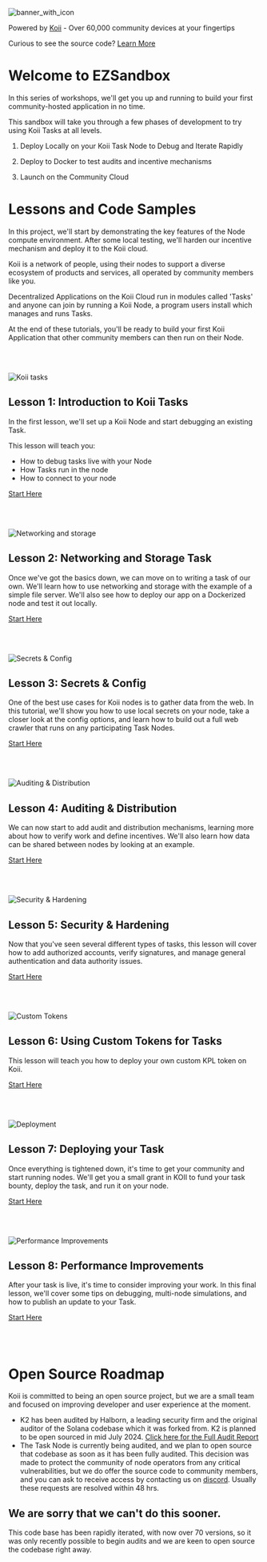 ![banner_with_icon](https://github.com/koii-network/ezsandbox/assets/113378734/40046741-843f-47f4-9bf8-76a57198cc81)

Powered by [Koii](https://koii.network) - Over 60,000 community devices at your fingertips

Curious to see the source code? [Learn More]()

# Welcome to EZSandbox

In this series of workshops, we'll get you up and running to build your first community-hosted application in no time.

This sandbox will take you through a few phases of development to try using Koii Tasks at all levels.

1. Deploy Locally on your Koii Task Node to Debug and Iterate Rapidly

2. Deploy to Docker to test audits and incentive mechanisms

3. Launch on the Community Cloud

# Lessons and Code Samples

In this project, we'll start by demonstrating the key features of the Node compute environment. After some local testing, we'll harden our incentive mechanism and deploy it to the Koii cloud.

Koii is a network of people, using their nodes to support a diverse ecosystem of products and services, all operated by community members like you.

Decentralized Applications on the Koii Cloud run in modules called 'Tasks' and anyone can join by running a Koii Node, a program users install which manages and runs Tasks.

At the end of these tutorials, you'll be ready to build your first Koii Application that other community members can then run on their Node.

<br />
<br />

![Koii tasks](https://github.com/koii-network/ezsandbox/assets/113378734/04edd56a-04e8-4a9f-9b89-752ba046b3ad)

## Lesson 1: Introduction to Koii Tasks

In the first lesson, we'll set up a Koii Node and start debugging an existing Task.

This lesson will teach you:

- How to debug tasks live with your Node
- How Tasks run in the node
- How to connect to your node

[Start Here](./Lesson%201/README.md)

<br />
<br />

![Networking and storage](https://github.com/koii-network/ezsandbox/assets/5794319/14abeb3f-3cb3-4c08-b553-2aa5e2839828)


## Lesson 2: Networking and Storage Task

Once we've got the basics down, we can move on to writing a task of our own. We'll learn how to use networking and storage with the example of a simple file server. We'll also see how to deploy our app on a Dockerized node and test it out locally.

[Start Here](./Lesson%202/README.md)

<br />
<br />

![Secrets & Config](https://github.com/koii-network/ezsandbox/assets/113378734/2d6c43e6-d51b-4eca-80ce-2365ebafa881)

## Lesson 3: Secrets & Config

One of the best use cases for Koii nodes is to gather data from the web. In this tutorial, we'll show you how to use local secrets on your node, take a closer look at the config options, and learn how to build out a full web crawler that runs on any participating Task Nodes.

[Start Here](./Lesson%203/README.md)

<br />
<br />

![Auditing & Distribution](https://github.com/koii-network/ezsandbox/assets/113378734/d9ecac0d-7c89-4f8e-8038-5f0d77425c63)

## Lesson 4: Auditing & Distribution

We can now start to add audit and distribution mechanisms, learning more about how to verify work and define incentives. We'll also learn how data can be shared between nodes by looking at an example.

[Start Here](./Lesson%204/README.md)

<br />
<br />

![Security & Hardening](https://github.com/koii-network/ezsandbox/assets/113378734/a2c81c09-a108-483c-80f3-d1271cb2d339)

## Lesson 5: Security & Hardening

Now that you've seen several different types of tasks, this lesson will cover how to add authorized accounts, verify signatures, and manage general authentication and data authority issues.

[Start Here](./Lesson%205/README.md)

<br />
<br />

![Custom Tokens](https://github.com/koii-network/ezsandbox/assets/113378734/3b3c5c4b-ab28-4a49-9462-de7753586bdf)

## Lesson 6: Using Custom Tokens for Tasks

This lesson will teach you how to deploy your own custom KPL token on Koii.

[Start Here](./Lesson%206/README.md)

<br />
<br />

![Deployment](https://github.com/koii-network/ezsandbox/assets/113378734/e8bccde8-f815-41fc-9467-26cf982157e0)

## Lesson 7: Deploying your Task

Once everything is tightened down, it's time to get your community and start running nodes. We'll get you a small grant in KOII to fund your task bounty, deploy the task, and run it on your node.

[Start Here](./Lesson%207/README.md)

<br />
<br />

![Performance Improvements](https://github.com/koii-network/ezsandbox/assets/113378734/65327ccd-8abd-41d4-8719-c1b4f3ed9da4)

## Lesson 8: Performance Improvements

After your task is live, it's time to consider improving your work. In this final lesson, we'll cover some tips on debugging, multi-node simulations, and how to publish an update to your Task.

[Start Here](./Lesson%208/README.md)

<br />
<br />

# Open Source Roadmap
Koii is committed to being an open source project, but we are a small team and focused on improving developer and user experience at the moment. 
- K2 has been audited by Halborn, a leading security firm and the original auditor of the Solana codebase which it was forked from. K2 is planned to be open sourced in mid July 2024. [Click here for the Full Audit Report](https://twitter.com/HalbornSecurity/status/1784862949581938785)
- The Task Node is currently being audited, and we plan to open source that codebase as soon as it has been fully audited. This decision was made to protect the community of node operators from any critical vulnerabilities, but we do offer the source code to community members, and you can ask to receive access by contacting us on [discord](discord.gg/koii-network). Usually these requests are resolved within 48 hrs. 

## We are sorry that we can't do this sooner. 
This code base has been rapidly iterated, with now over 70 versions, so it was only recently possible to begin audits and we are keen to open source the codebase right away. 
